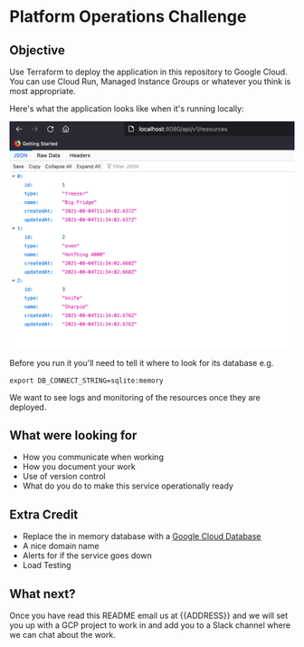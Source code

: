# Platform Operations Challenge

## Objective

Use Terraform to deploy the application in this repository to Google Cloud.
You can use Cloud Run, Managed Instance Groups or whatever you think is
most appropriate.

Here's what the application looks like when it's running locally:

![api](assets/api.png)

Before you run it you'll need to tell it where to look for its database e.g.

```
export DB_CONNECT_STRING=sqlite:memory
```

We want to see logs and monitoring of the resources once they are deployed.

## What were looking for

* How you communicate when working
* How you document your work
* Use of version control
* What do you do to make this service operationally ready

## Extra Credit

* Replace the in memory database with a [Google Cloud Database](https://cloud.google.com/products/databases)
* A nice domain name
* Alerts for if the service goes down
* Load Testing

## What next?

Once you have read this README email us at {{ADDRESS}} and we will set you up with
a GCP project to work in and add you to a Slack channel where we can chat about the work.